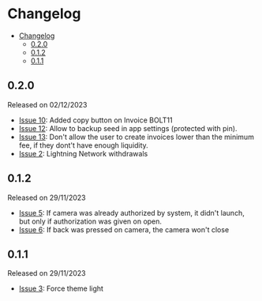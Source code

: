 # Changelog

- [Changelog](#changelog)
  - [0.2.0](#020)
  - [0.1.2](#012)
  - [0.1.1](#011)

## 0.2.0

Released on 02/12/2023

- [Issue 10](https://github.com/SatoshisPay/satoshispay/issues/10): Added copy button on Invoice BOLT11
- [Issue 12](https://github.com/SatoshisPay/satoshispay/issues/12): Allow to backup seed in app settings (protected with pin).
- [Issue 13](https://github.com/SatoshisPay/satoshispay/issues/13): Don't allow the user to create invoices lower than the minimum fee, if they dont't have enough liquidity.
- [Issue 2](https://github.com/SatoshisPay/satoshispay/issues/2): Lightning Network withdrawals

## 0.1.2

Released on 29/11/2023

- [Issue 5](https://github.com/SatoshisPay/satoshispay/issues/5): If camera was already authorized by system, it didn't launch, but only if authorization was given on open.
- [Issue 6](https://github.com/SatoshisPay/satoshispay/issues/6): If back was pressed on camera, the camera won't close

## 0.1.1

Released on 29/11/2023

- [Issue 3](https://github.com/SatoshisPay/satoshispay/issues/3): Force theme light

